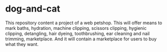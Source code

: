# dog-and-cat
This repository content a project of a web petshop. This will offer means to mark baths, hydration, machine clipping, scissors clipping, hygienic clipping, detangling, hair dyeing, toothbrushing, ear cleaning and nail trimming, marketplace. And it will contain a marketplace for users to buy what they want.
